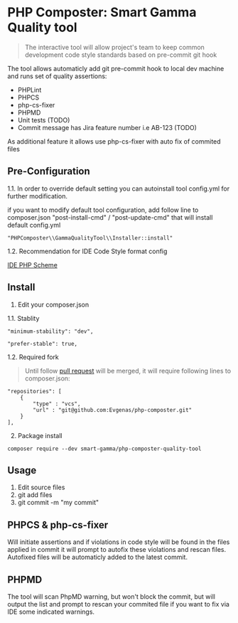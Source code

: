 # PHP Composter: Smart Gamma Quality tool

> The interactive tool will allow project's team to keep common development code style standards based on pre-commit git hook   

The tool allows automaticly add git pre-commit hook to local dev machine and runs set of quality assertions:

- PHPLint
- PHPCS
- php-cs-fixer
- PHPMD
- Unit tests (TODO)
- Commit message has Jira feature number i.e AB-123 (TODO)

As additional feature it allows use php-cs-fixer with auto fix of commited files

## Pre-Configuration

1.1. In order to override default setting you can autoinstall tool config.yml for further modification.

if you want to modify default tool configuration, add follow line to composer.json "post-install-cmd" / "post-update-cmd" that will install default config.yml
 
``
"PHPComposter\\GammaQualityTool\\Installer::install"
``

1.2. Recommendation for IDE Code Style format config

[IDE PHP Scheme](https://github.com/smart-gamma/ide-sf-code-style/blob/master/symfony-smart-gamma-code-style.xml)

## Install 

1. Edit your composer.json

1.1. Stablity


    "minimum-stability": "dev", 
    
    "prefer-stable": true,


  
1.2. Required fork

>Until follow [pull request](https://github.com/php-composter/php-composter/pull/13) will be merged, it will require following lines to composer.json:


    "repositories": [
        {
            "type" : "vcs",
            "url" : "git@github.com:Evgenas/php-composter.git"
        }
    ],

2. Package install

``
composer require --dev smart-gamma/php-composter-quality-tool
``

## Usage

1. Edit source files
2. git add files
3. git commit -m "my commit"

## PHPCS & php-cs-fixer

Will initiate assertions and if violations in code style will be found in the files applied in commit it will prompt to autofix these violations and rescan files.
Autofixed files will be automaticly added to the latest commit.

## PHPMD

The tool will scan PhpMD warning, but won't block the commit, but will output the list and prompt to rescan your commited file if you want to fix  via IDE some indicated warnings. 
